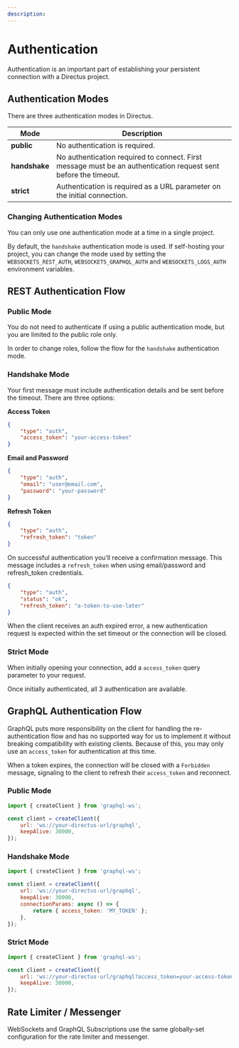 ```yaml
---
description:
---
```


# Authentication

Authentication is an important part of establishing your persistent connection with a Directus project.

## Authentication Modes

There are three authentication modes in Directus.

| Mode          | Description                                                                                                     |
| ------------- | --------------------------------------------------------------------------------------------------------------- |
| **public**    | No authentication is required.                                                                                  |
| **handshake** | No authentication required to connect. First message must be an authentication request sent before the timeout. |
| **strict**    | Authentication is required as a URL parameter on the initial connection.                                        |

### Changing Authentication Modes

You can only use one authentication mode at a time in a single project.

By default, the `handshake` authentication mode is used. If self-hosting your project, you can change the mode used by
setting the `WEBSOCKETS_REST_AUTH`, `WEBSOCKETS_GRAPHQL_AUTH` and `WEBSOCKETS_LOGS_AUTH` environment variables.

## REST Authentication Flow

### Public Mode

You do not need to authenticate if using a public authentication mode, but you are limited to the public role only.

In order to change roles, follow the flow for the `handshake` authentication mode.

### Handshake Mode

Your first message must include authentication details and be sent before the timeout. There are three options:

**Access Token**

```json
{
	"type": "auth",
	"access_token": "your-access-token"
}
```

**Email and Password**

```json
{
	"type": "auth",
	"email": "user@email.com",
	"password": "your-password"
}
```

**Refresh Token**

```json
{
	"type": "auth",
	"refresh_token": "token"
}
```

On successful authentication you’ll receive a confirmation message. This message includes a `refresh_token` when using
email/password and refresh_token credentials.

```json
{
	"type": "auth",
	"status": "ok",
	"refresh_token": "a-token-to-use-later"
}
```

When the client receives an auth expired error, a new authentication request is expected within the set timeout or the
connection will be closed.

### Strict Mode

When initially opening your connection, add a `access_token` query parameter to your request.

Once initially authenticated, all 3 authentication are available.

## GraphQL Authentication Flow

GraphQL puts more responsibility on the client for handling the re-authentication flow and has no supported way for us
to implement it without breaking compatibility with existing clients. Because of this, you may only use an
`access_token` for authentication at this time.

When a token expires, the connection will be closed with a `Forbidden` message, signaling to the client to refresh their
`access_token` and reconnect.

### Public Mode

```js
import { createClient } from 'graphql-ws';

const client = createClient({
	url: 'ws://your-directus-url/graphql',
	keepAlive: 30000,
});
```

### Handshake Mode

```js
import { createClient } from 'graphql-ws';

const client = createClient({
	url: 'ws://your-directus-url/graphql',
	keepAlive: 30000,
	connectionParams: async () => {
		return { access_token: 'MY_TOKEN' };
	},
});
```

### Strict Mode

```js
import { createClient } from 'graphql-ws';

const client = createClient({
	url: 'ws://your-directus-url/graphql?access_token=your-access-token',
	keepAlive: 30000,
});
```

## Rate Limiter / Messenger

WebSockets and GraphQL Subscriptions use the same globally-set configuration for the rate limiter and messenger.
